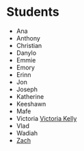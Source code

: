 # Students

- Ana
- Anthony
- Christian
- Danylo
- Emmie
- Emory
- Erinn
- Jon
- Joseph
- Katherine
- Keeshawn
- Mafe
- Victoria [Victoria Kelly](https://github.com/vkellyy/classAssignments)
- Vlad
- Wadiah
- [Zach](https://github.com/ZachGemo/ScriptingForTheWeb.git)
